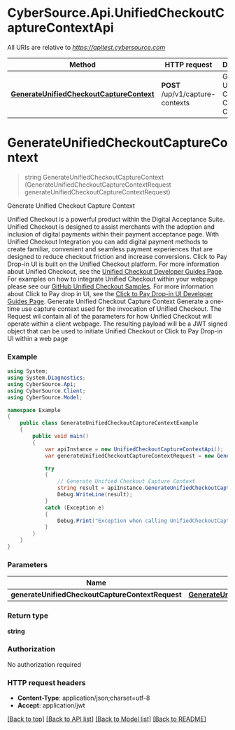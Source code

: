 # CyberSource.Api.UnifiedCheckoutCaptureContextApi

All URIs are relative to *https://apitest.cybersource.com*

Method | HTTP request | Description
------------- | ------------- | -------------
[**GenerateUnifiedCheckoutCaptureContext**](UnifiedCheckoutCaptureContextApi.md#generateunifiedcheckoutcapturecontext) | **POST** /up/v1/capture-contexts | Generate Unified Checkout Capture Context


<a name="generateunifiedcheckoutcapturecontext"></a>
# **GenerateUnifiedCheckoutCaptureContext**
> string GenerateUnifiedCheckoutCaptureContext (GenerateUnifiedCheckoutCaptureContextRequest generateUnifiedCheckoutCaptureContextRequest)

Generate Unified Checkout Capture Context

Unified Checkout is a powerful product within the Digital Acceptance Suite. Unified Checkout is designed to assist merchants with the adoption and inclusion of digital payments within their payment acceptance page. With Unified Checkout Integration you can add digital payment methods to create familiar, convenient and seamless payment experiences that are designed to reduce checkout friction and increase conversions. Click to Pay Drop-in UI is built on the Unified Checkout platform. For more information about Unified Checkout, see the [Unified Checkout Developer Guides Page](https://developer.cybersource.com/docs/cybs/en-us/unified-checkout/developer/all/rest/unified-checkout/uc-intro.html). For examples on how to integrate Unified Checkout within your webpage please see our [GitHub Unified Checkout Samples](https://github.com/CyberSource/cybersource-unified-checkout-sample-java). For more information about Click to Pay drop in UI, see the [Click to Pay Drop-in UI Developer Guides Page](https://developer.cybersource.com/docs/cybs/en-us/click-to-pay/developer/all/rest/click-to-pay/ctp-intro.html). Generate Unified Checkout Capture Context Generate a one-time use capture context used for the invocation of Unified Checkout. The Request wil contain all of the parameters for how Unified Checkout will operate within a client webpage. The resulting payload will be a JWT signed object that can be used to initiate Unified Checkout or Click to Pay Drop-in UI within a web page

### Example
```csharp
using System;
using System.Diagnostics;
using CyberSource.Api;
using CyberSource.Client;
using CyberSource.Model;

namespace Example
{
    public class GenerateUnifiedCheckoutCaptureContextExample
    {
        public void main()
        {
            var apiInstance = new UnifiedCheckoutCaptureContextApi();
            var generateUnifiedCheckoutCaptureContextRequest = new GenerateUnifiedCheckoutCaptureContextRequest(); // GenerateUnifiedCheckoutCaptureContextRequest | 

            try
            {
                // Generate Unified Checkout Capture Context
                string result = apiInstance.GenerateUnifiedCheckoutCaptureContext(generateUnifiedCheckoutCaptureContextRequest);
                Debug.WriteLine(result);
            }
            catch (Exception e)
            {
                Debug.Print("Exception when calling UnifiedCheckoutCaptureContextApi.GenerateUnifiedCheckoutCaptureContext: " + e.Message );
            }
        }
    }
}
```

### Parameters

Name | Type | Description  | Notes
------------- | ------------- | ------------- | -------------
 **generateUnifiedCheckoutCaptureContextRequest** | [**GenerateUnifiedCheckoutCaptureContextRequest**](GenerateUnifiedCheckoutCaptureContextRequest.md)|  | 

### Return type

**string**

### Authorization

No authorization required

### HTTP request headers

 - **Content-Type**: application/json;charset=utf-8
 - **Accept**: application/jwt

[[Back to top]](#) [[Back to API list]](../README.md#documentation-for-api-endpoints) [[Back to Model list]](../README.md#documentation-for-models) [[Back to README]](../README.md)

